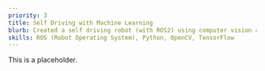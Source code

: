 ```yaml
---
priority: 3
title: Self Driving with Machine Learning
blurb: Created a self driving robot (with ROS2) using computer vision and machine learning (in PyTorch).  
skills: ROS (Robot Operating System), Python, OpenCV, TensorFlow
---
```


This is a placeholder.